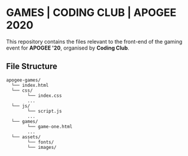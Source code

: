 # GAMES | CODING CLUB | APOGEE 2020
This repository contains the files relevant to the front-end of the gaming event for __APOGEE '20__, organised by __Coding Club__.

## File Structure
```
apogee-games/
  └── index.html
  └── css/
        └── index.css
        ...
  └── js/
        └── script.js
        ...
  └── games/
        └── game-one.html
        ...
  └── assets/
        └── fonts/
        └── images/
```
